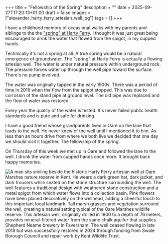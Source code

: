 +++
title = "Fellowship of the Spring"
description = ""
date = 2025-09-27T17:20:13+01:00
draft = false
images = ["alexander_harty_ferry_artesian_well.jpg"]
tags = []
+++

I have a childhood memory of occasional walks with my parents and siblings to the the ["spring" at Harty Ferry](https://favershamlife.org/the-spring-at-harty-ferry/). I thought it was just great being encouraged to drink the water that flowed from the spigot, in my cupped hands.  

Technically it's not a spring at all. A true spring would be a natural emergence of groundwater. The "spring" at Harty Ferry is actually a flowing artesian well. The water is under natural pressure within underground rock. The pressure forces water up through the well pipe toward the surface. There's no pump involved. 

The water was originally tapped in the early 1900s. There was a period of time in 2019 when the flow from the spigot stopped. This was due to corrosion of the stand pipe at ground level.  The old pipe was replaced and the flow of water was restored.  

Every year the quality of the water is tested. It's never failed public health standards and is pure and safe for drinking. 

I have a good friend whose grandparents lived in Oare on the lane that leads to the well. He never knew of the well until I mentioned it to him. As less than an hours drive from where we both live we decided that one day we should visit it together. The fellowship of the spring. 

On Thursday of this week we met up in Oare and followed the lane to the well. I drunk the water from cupped hands once more. It brought back happy memories. 


![A man sits smiling beside the historic Harty Ferry artesian well at Oare Marshes nature reserve in Kent. He wears a dark green hat, dark jacket, and dark trousers while seated on the stone structure surrounding the well. The well features a traditional design with weathered stone construction and a metal spigot from which water flows into a collection basin. Pink flowers have been placed decoratively on the wellhead, adding a cheerful touch to this important local landmark. Tall marsh grasses and vegetation surround the well, creating a natural setting typical of the Oare Marshes wildlife reserve. This artesian well, originally drilled in 1900 to a depth of 76 meters, provides mineral-filtered water from the same chalk aquifer that supplies Shepherd Neame brewery in Faversham. The well ceased flowing in late 2018 but was successfully restored in 2024 through funding from Swale Borough Council and repair work by Kent Wildlife Trust.](alexander_harty_ferry_artesian_well.jpg "The historic Harty Ferry artesian well")